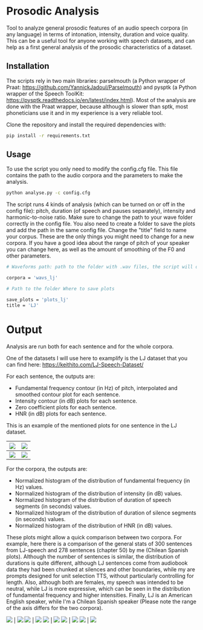 # Prosodic Analysis

Tool to analyze general prosodic features of an audio speech corpora (in any language) in terms of intonation, intensity, duration and voice quality. 
This can be a useful tool for anyone working with speech datasets, and can help as a first general analysis of the prosodic characteristics of a dataset.

## Installation

The scripts rely in two main libraries: parselmouth (a Python wrapper of Praat: https://github.com/YannickJadoul/Parselmouth) and pysptk (a Python wrapper of the Speech ToolKit: https://pysptk.readthedocs.io/en/latest/index.html). Most of the analysis are done with the Praat wrapper, because although is slower than sptk, most phoneticians use it and in my experience is a very reliable tool.

Clone the repository and install the required dependencies with:

```bash
pip install -r requirements.txt
```


## Usage

To use the script you only need to modify the config.cfg file. This file contains the path to the audio corpora and the parameters to make the analysis.

```bash
python analyse.py -c config.cfg
```

The script runs 4 kinds of analysis (which can be turned on or off in the config file): pitch, duration (of speech and pauses separately), intensity and harmonic-to-noise ratio.
Make sure to change the path to your wave folder correctly in the config file. You also need to create a folder to save the plots and add the path in the same config file. Change the "title" field to name your corpus. These are the only things you might need to change for a new corpora. If you have a good idea about the range of pitch of your speaker you can change here, as well as the amount of smoothing of the F0 and other parameters.

```bash
# Waveforms path: path to the folder with .wav files, the script will only run in files with that extension

corpora = 'wavs_lj'

# Path to the folder Where to save plots

save_plots = 'plots_lj'
title = 'LJ'
```

# Output

Analysis are run both for each sentence and for the whole corpora.

One of the datasets I will use here to examplify is the LJ dataset that you can find here: https://keithito.com/LJ-Speech-Dataset/

For each sentence, the outputs are:
- Fundamental frequency contour (in Hz) of pitch, interpolated and smoothed contour plot for each sentence.
- Intensity contour (in dB) plots for each sentence.
- Zero coefficient plots for each sentence.
- HNR (in dB) plots for each sentence.

This is an example of the mentioned plots for one sentence in the LJ dataset.

![](plots/f0_LJ050-0008.png)  |  ![](plots/harmonic_LJ050-0008.png)
:-------------------------:|:-------------------------:
![](plots/intens_LJ050-0008.png)  |  ![](plots/zcoef_LJ050-0008.png)

For the corpora, the outputs are:
- Normalized histogram of the distribution of fundamental frequency (in Hz) values.
- Normalized histogram of the distribution of intensity (in dB) values.
- Normalized histogram of the distribution of duration of speech segments (in seconds) values.
- Normalized histogram of the distribution of duration of silence segments (in seconds) values.
- Normalized histogram of the distribution of HNR (in dB) values.

These plots might allow a quick comparison between two corpora. For example, here there is a comparison of the general stats of 300 sentences from LJ-speech and 278 sentences (chapter 50) by me (Chilean Spanish plots). Although the number of sentences is similar, the distribution of durations is quite different, although LJ sentences come from audiobook data they had been chunked at silences and other boundaries, while my are prompts designed for unit selection TTS, without particularly controlling for length. Also, although both are females, my speech was intended to be neutral, while LJ is more expressive, which can be seen in the distribution of fundamental frequency and higher intensities. Finally, LJ is an American English speaker, while I'm a Chilean Spanish speaker (Please note the range of the axis differs for the two corpora).

![](plots/chilean_stats_Duration.png)  |  ![](plots/LJ_stats_Duration.png)
![](plots/chilean_stats_Fundamental.png)  |  ![](plots/LJ_stats_Fundamental.png)
![](plots/chilean_stats_Intensity.png)  |  ![](plots/LJ_stats_Intensity.png)
![](plots/chilean_stats_Silence.png)  |  ![](plots/LJ_stats_Silence.png)
![](plots/chilean_stats_HNR.png)  |  ![](plots/LJ_stats_HNR.png)
